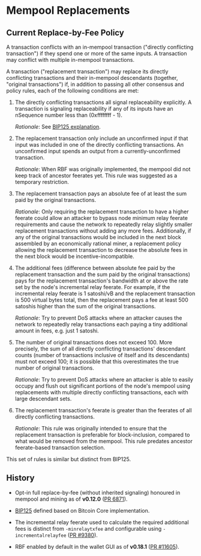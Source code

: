 # Mempool Replacements

## Current Replace-by-Fee Policy

A transaction conflicts with an in-mempool transaction ("directly conflicting transaction") if they
spend one or more of the same inputs. A transaction may conflict with multiple in-mempool
transactions.

A transaction ("replacement transaction") may replace its directly conflicting transactions and
their in-mempool descendants (together, "original transactions") if, in addition to passing all
other consensus and policy rules, each of the following conditions are met:

1. The directly conflicting transactions all signal replaceability explicitly. A transaction is
   signaling replaceability if any of its inputs have an nSequence number less than (0xffffffff - 1).

   *Rationale*: See [BIP125
   explanation](https://github.com/bitcoin/bips/blob/master/bip-0125.mediawiki#motivation).

2. The replacement transaction only include an unconfirmed input if that input was included in
   one of the directly conflicting transactions. An unconfirmed input spends an output from a
   currently-unconfirmed transaction.

   *Rationale*: When RBF was originally implemented, the mempool did not keep track of
   ancestor feerates yet. This rule was suggested as a temporary restriction.

3. The replacement transaction pays an absolute fee of at least the sum paid by the original
   transactions.

   *Rationale*: Only requiring the replacement transaction to have a higher feerate could allow an
   attacker to bypass node minimum relay feerate requirements and cause the network to repeatedly
   relay slightly smaller replacement transactions without adding any more fees. Additionally, if
   any of the original transactions would be included in the next block assembled by an economically
   rational miner, a replacement policy allowing the replacement transaction to decrease the absolute
   fees in the next block would be incentive-incompatible.

4. The additional fees (difference between absolute fee paid by the replacement transaction and the
   sum paid by the original transactions) pays for the replacement transaction's bandwidth at or
   above the rate set by the node's incremental relay feerate. For example, if the incremental relay
   feerate is 1 satoshi/vB and the replacement transaction is 500 virtual bytes total, then the
   replacement pays a fee at least 500 satoshis higher than the sum of the original transactions.

   *Rationale*: Try to prevent DoS attacks where an attacker causes the network to repeatedly relay
   transactions each paying a tiny additional amount in fees, e.g. just 1 satoshi.

5. The number of original transactions does not exceed 100. More precisely, the sum of all
   directly conflicting transactions' descendant counts (number of transactions inclusive of itself
   and its descendants) must not exceed 100; it is possible that this overestimates the true number
   of original transactions.

   *Rationale*: Try to prevent DoS attacks where an attacker is able to easily occupy and flush out
   significant portions of the node's mempool using replacements with multiple directly conflicting
   transactions, each with large descendant sets.

6. The replacement transaction's feerate is greater than the feerates of all directly conflicting
   transactions.

   *Rationale*: This rule was originally intended to ensure that the replacement transaction is
   preferable for block-inclusion, compared to what would be removed from the mempool. This rule
   predates ancestor feerate-based transaction selection.

This set of rules is similar but distinct from BIP125.

## History

* Opt-in full replace-by-fee (without inherited signaling) honoured in mempool and mining as of
  **v0.12.0** ([PR 6871](https://github.com/bitcoin/bitcoin/pull/6871)).

* [BIP125](https://github.com/bitcoin/bips/blob/master/bip-0125.mediawiki) defined based on
  Bitcoin Core implementation.

* The incremental relay feerate used to calculate the required additional fees is distinct from
  `-minrelaytxfee` and configurable using `-incrementalrelayfee`
  ([PR #9380](https://github.com/bitcoin/bitcoin/pull/9380)).

* RBF enabled by default in the wallet GUI as of **v0.18.1** ([PR
  #11605](https://github.com/bitcoin/bitcoin/pull/11605)).

